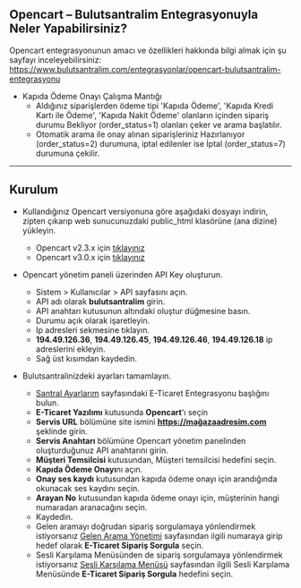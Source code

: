 **Opencart – Bulutsantralim Entegrasyonuyla Neler Yapabilirsiniz?**
----
Opencart entegrasyonunun amacı ve özellikleri hakkında bilgi almak için şu sayfayı inceleyebilirsiniz:  https://www.bulutsantralim.com/entegrasyonlar/opencart-bulutsantralim-entegrasyonu

* Kapıda Ödeme Onayı Çalışma Mantığı
  * Aldığınız siparişlerden ödeme tipi 'Kapıda Ödeme', 'Kapıda Kredi Kartı ile Ödeme', 'Kapıda Nakit Ödeme' olanların içinden sipariş durumu Bekliyor (order_status=1) olanları çeker ve arama başlatılır.
  * Otomatik arama ile onay alınan siparişleriniz Hazırlanıyor (order_status=2) durumuna, iptal edilenler ise İptal (order_status=7) durumuna çekilir.


----
**Kurulum**
----
* Kullandığınız Opencart versiyonuna göre aşağıdaki dosyayı indirin, zipten çıkarıp web sunucunuzdaki public_html klasörüne (ana dizine) yükleyin.
    * Opencart v2.3.x için [tıklayınız](https://oim.verimor.com.tr/bs-opencart-v2.ocmod.zip)
    * Opencart v3.0.x için [tıklayınız](https://oim.verimor.com.tr/bs-opencart-v3.ocmod.zip)

* Opencart yönetim paneli üzerinden API Key oluşturun.
     * Sistem > Kullanıcılar > API sayfasını açın.
     * API adı olarak **bulutsantralim** girin.
     * API anahtarı kutusunun altındaki oluştur düğmesine basın.
     * Durumu açık olarak işaretleyin.
     * Ip adresleri sekmesine tıklayın.
     * **194.49.126.36**, **194.49.126.45**, **194.49.126.46**, **194.49.126.18** ip adreslerini ekleyin.
     * Sağ üst kısımdan kaydedin.

* Bulutsantralinizdeki ayarları tamamlayın.
     * [Santral Ayarlarım](https://oim.verimor.com.tr/switch/domain/edit) sayfasındaki E-Ticaret Entegrasyonu başlığını bulun.
     * **E-Ticaret Yazılımı** kutusunda **Opencart**'ı seçin
     * **Servis URL** bölümüne site ismini **https://mağazaadresim.com** şeklinde girin.
     * **Servis Anahtarı** bölümüne Opencart yönetim panelinden oluşturduğunuz API anahtarını girin.
     * **Müşteri Temsilcisi** kutusundan, Müşteri temsilcisi hedefini seçin.
     * **Kapıda Ödeme Onayı**nı açın.
     * **Onay ses kaydı** kutusundan kapıda ödeme onayı için arandığında okunacak ses kaydını seçin.
     * **Arayan No** kutusundan kapıda ödeme onayı için, müşterinin hangi numaradan aranacağını seçin.
     * Kaydedin.
     * Gelen aramayı doğrudan sipariş sorgulamaya yönlendirmek istiyorsanız [Gelen Arama Yönetimi](https://oim.verimor.com.tr/switch/dids) sayfasından ilgili numaraya girip hedef olarak **E-Ticaret Sipariş Sorgula** seçin.
     * Sesli Karşılama Menüsünden de sipariş sorgulamaya yönlendirmek istiyorsanız [Sesli Karşılama Menüsü](https://oim.verimor.com.tr/switch/ivrs) sayfasından ilgili Sesli Karşılama Menüsünde **E-Ticaret Sipariş Sorgula** hedefini seçin.

